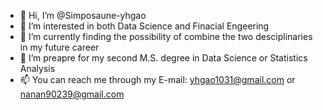 - 👋 Hi, I’m @Simposaune-yhgao
- 👀 I’m interested in both Data Science and Finacial Engeering 
- 🌱 I’m currently finding the possibility of combine the two desciplinaries in my future career
- 💞️ I’m preapre for my second M.S. degree in Data Science or Statistics Analysis
- 📫 You can reach me through my E-mail: yhgao1031@gmail.com or nanan90239@gmail.com

<!---
Simposaune-yhgao/Simposaune-yhgao is a ✨ special ✨ repository because its `README.md` (this file) appears on your GitHub profile.
You can click the Preview link to take a look at your changes.
--->
